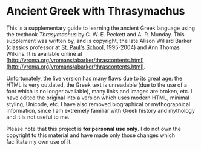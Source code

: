 # Ancient Greek with Thrasymachus
This is a supplementary guide to learning the ancient Greek language using the textbook _Thrasymachus_ by C. W. E. Peckett and A. R. Munday. This supplement was written by, and is copyright, the late Alison Willard Barker (classics professor at [St. Paul's School](http://www.sps.edu), 1995-2004) and Ann Thomas Wilkins. It is available online at [http://vroma.org/vromans/abarker/thrascontents.html](http://vroma.org/vromans/abarker/thrascontents.html).

Unfortunately, the live version has many flaws due to its great age: the HTML is very outdated, the Greek text is unreadable (due to the use of a font which is no longer available), many links and images are broken, etc. I have edited the original into a version which uses modern HTML, minimal styling, Unicode, etc. I have also removed biographical or mythographical information, since I am extremely familiar with Greek history and mythology and it is not useful to me.

Please note that this project is **for personal use only**. I do not own the copyright to this material and have made only those changes which facilitate my own use of it.
